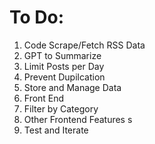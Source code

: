 # To Do:
1. Code Scrape/Fetch RSS Data
2. GPT to Summarize
3. Limit Posts per Day
4. Prevent Dupilcation 
5. Store and Manage Data
6. Front End
7. Filter by Category
8. Other Frontend Features  s
9. Test and Iterate 
